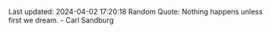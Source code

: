 Last updated: 2024-04-02 17:20:18
Random Quote: Nothing happens unless first we dream. - Carl Sandburg